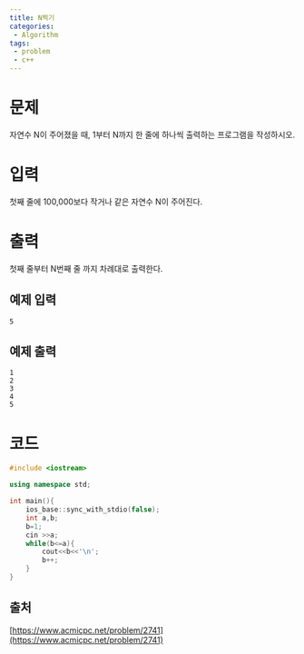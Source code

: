```yaml
---
title: N찍기
categories:
 - Algorithm
tags:
 - problem
 - c++
---
```


# 문제

자연수 N이 주어졌을 때, 1부터 N까지 한 줄에 하나씩 출력하는 프로그램을 작성하시오.

# 입력

첫째 줄에 100,000보다 작거나 같은 자연수 N이 주어진다.

# 출력

첫째 줄부터 N번째 줄 까지 차례대로 출력한다.

## 예제 입력

```
5
```

## 예제 출력

```
1
2
3
4
5
```

# 코드

```c++
#include <iostream>

using namespace std;

int main(){
    ios_base::sync_with_stdio(false);
    int a,b;
    b=1;
    cin >>a;
    while(b<=a){
        cout<<b<<'\n';
        b++;
    }
}
```

## 출처

[https://www.acmicpc.net/problem/2741](https://www.acmicpc.net/problem/2741)
